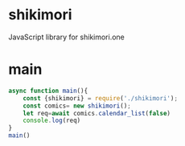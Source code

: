 # shikimori
JavaScript library for shikimori.one
# main
```js
async function main(){
    const {shikimori} = require('./shikimori');
    const comics= new shikimori();
    let req=await comics.calendar_list(false)
    console.log(req)
}
main()
```
